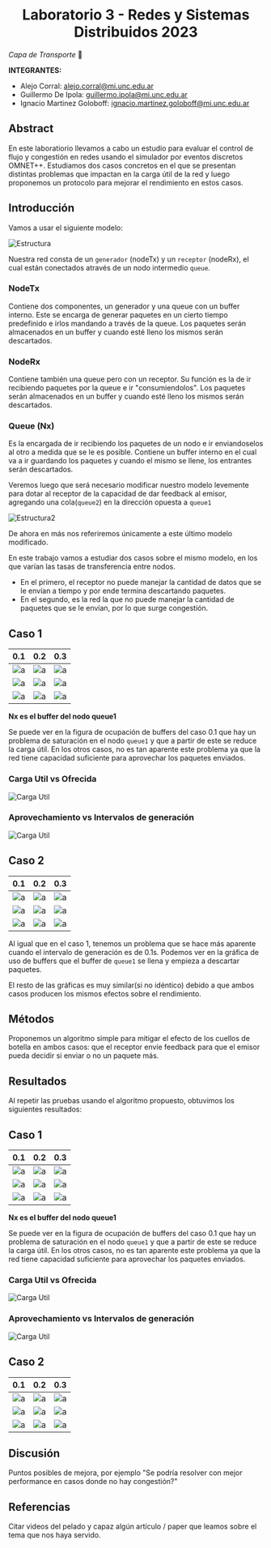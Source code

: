 <h1 align="center">Laboratorio 3 - Redes y Sistemas Distribuidos 2023</h1>


*Capa de Transporte* :whale:


**INTEGRANTES:**


* Alejo Corral: alejo.corral@mi.unc.edu.ar
* Guillermo De Ipola: guillermo.ipola@mi.unc.edu.ar
* Ignacio Martinez Goloboff: ignacio.martinez.goloboff@mi.unc.edu.ar

## Abstract
En este laboratiorio llevamos a cabo un estudio para evaluar el control de flujo y congestión en redes usando el simulador por eventos discretos OMNET++. Estudiamos dos casos concretos en el que se presentan distintas problemas que impactan en la carga útil de la red y luego proponemos un protocolo para mejorar el rendimiento en estos casos.


## Introducción

Vamos a usar el siguiente modelo:

![Estructura](/images/estructura_part1.png)

Nuestra red consta de un `generador` (nodeTx) y un `receptor` (nodeRx), el cual están conectados através de un nodo intermedio `queue`. 

### NodeTx 
Contiene dos componentes, un generador y una queue con un buffer interno. Este se encarga de generar paquetes en un cierto tiempo predefinido e irlos mandando a través de la queue. Los paquetes serán almacenados en un buffer y cuando esté lleno los mismos serán descartados.

### NodeRx
Contiene también una queue pero con un receptor. Su función es la de ir recibiendo paquetes por la queue e ir "consumiendolos". Los paquetes serán almacenados en un buffer y cuando esté lleno los mismos serán descartados.

### Queue (Nx)
Es la encargada de ir recibiendo los paquetes de un nodo e ir enviandoselos al otro a medida que se le es posible. 
Contiene un buffer interno en el cual va a ir guardando los paquetes y cuando el mismo se llene, los entrantes serán descartados.


Veremos luego que será necesario modificar nuestro modelo levemente para dotar al receptor de la capacidad de dar feedback al emisor, agregando una cola(`queue2`) en la dirección opuesta a `queue1`

![Estructura2](/images/estructura_part2.png)

De ahora en más nos referiremos únicamente a este último modelo modificado.

En este trabajo vamos a estudiar dos casos sobre el mismo modelo, en los que varían las tasas de transferencia entre nodos. 
- En el primero, el receptor no puede manejar la cantidad de datos que se le envían a tiempo y por ende termina descartando paquetes. 
- En el segundo, es la red la que no puede manejar la cantidad de paquetes que se le envían, por lo que surge congestión.

## Caso 1


| 0.1 | 0.2 | 0.3 |
|----------|----------|----------|
| ![a](/codigo1/graficas/buffers_caso1_0.1.png)    | ![a](/codigo1/graficas/buffers_caso1_0.2.png)   | ![a](/codigo1/graficas/buffers_caso1_0.3.png)   |
| ![a](/codigo1/graficas/env_rcv_caso1_0.1.png)    | ![a](/codigo1/graficas/env_rcv_caso1_0.2.png)   | ![a](/codigo1/graficas/env_rcv_caso1_0.3.png)   |
| ![a](/codigo1/graficas/retraso_caso1_0.1.png)    | ![a](/codigo1/graficas/retraso_caso1_0.2.png)   | ![a](/codigo1/graficas/retraso_caso1_0.3.png)   |

**Nx es el buffer del nodo queue1**

Se puede ver en la figura de ocupación de buffers del caso 0.1 que hay un problema de saturación en el nodo `queue1` y que a partir de este se reduce la carga útil. En los otros casos, no es tan aparente este problema ya que la red tiene capacidad suficiente para aprovechar los paquetes enviados.
### Carga Util vs Ofrecida

![Carga Util](/codigo1/graficas/carga.png)

### Aprovechamiento vs Intervalos de generación

![Carga Util](/codigo1/graficas/aprovechamiento.png)

## Caso 2

| 0.1 | 0.2 | 0.3 |
|----------|----------|----------|
| ![a](/codigo1/graficas/buffer_caso2_0.1.png)    | ![a](/codigo1/graficas/buffer_caso2_0.2.png)   | ![a](/codigo1/graficas/buffer_caso2_0.3.png)   |
| ![a](/codigo1/graficas/env_rcv_caso1_0.1.png)    | ![a](/codigo1/graficas/env_rcv_caso1_0.2.png)   | ![a](/codigo1/graficas/env_rcv_caso1_0.3.png)   |
| ![a](/codigo1/graficas/retraso_caso1_0.1.png)    | ![a](/codigo1/graficas/retraso_caso1_0.2.png)   | ![a](/codigo1/graficas/retraso_caso1_0.3.png)   |

Al igual que en el caso 1, tenemos un problema que se hace más aparente cuando el intervalo de generación es de 0.1s. Podemos ver en la gráfica de uso de buffers que el buffer de `queue1` se llena y empieza a descartar paquetes.

El resto de las gráficas es muy similar(si no idéntico) debido a que ambos casos producen los mismos efectos sobre el rendimiento.

## Métodos

Proponemos un algoritmo simple para mitigar el efecto de los cuellos de botella en ambos casos: que el receptor envíe feedback para que el emisor pueda decidir si enviar o no un paquete más. 

## Resultados

Al repetir las pruebas usando el algoritmo propuesto, obtuvimos los siguientes resultados:

## Caso 1


| 0.1 | 0.2 | 0.3 |
|----------|----------|----------|
| ![a](/codigo2/graficas/buffers_caso1_0.1.png)    | ![a](/codigo2/graficas/buffers_caso1_0.2.png)   | ![a](/codigo2/graficas/buffers_caso1_0.3.png)   |
| ![a](/codigo2/graficas/env_rcv_caso1_0.1.png)    | ![a](/codigo2/graficas/env_rcv_caso1_0.2.png)   | ![a](/codigo2/graficas/env_rcv_caso1_0.3.png)   |
| ![a](/codigo2/graficas/retraso_caso1_0.1.png)    | ![a](/codigo2/graficas/retraso_caso1_0.2.png)   | ![a](/codigo2/graficas/retraso_caso1_0.3.png)   |

**Nx es el buffer del nodo queue1**

Se puede ver en la figura de ocupación de buffers del caso 0.1 que hay un problema de saturación en el nodo `queue1` y que a partir de este se reduce la carga útil. En los otros casos, no es tan aparente este problema ya que la red tiene capacidad suficiente para aprovechar los paquetes enviados.
### Carga Util vs Ofrecida

![Carga Util](/codigo2/graficas/carga.png)

### Aprovechamiento vs Intervalos de generación

![Carga Util](/codigo2/graficas/aprovechamiento.png)

## Caso 2

| 0.1 | 0.2 | 0.3 |
|----------|----------|----------|
| ![a](/codigo2/graficas/buffer_caso2_0.1.png)    | ![a](/codigo2/graficas/buffer_caso2_0.2.png)   | ![a](/codigo2/graficas/buffer_caso2_0.3.png)   |
| ![a](/codigo2/graficas/env_rcv_caso1_0.1.png)    | ![a](/codigo2/graficas/env_rcv_caso1_0.2.png)   | ![a](/codigo2/graficas/env_rcv_caso1_0.3.png)   |
| ![a](/codigo2/graficas/retraso_caso1_0.1.png)    | ![a](/codigo2/graficas/retraso_caso1_0.2.png)   | ![a](/codigo2/graficas/retraso_caso1_0.3.png)   |


## Discusión

Puntos posibles de mejora, por ejemplo "Se podría resolver con mejor performance en casos donde no hay congestión?"

## Referencias

Citar videos del pelado y capaz algún artículo / paper que leamos sobre el tema que nos haya servido.